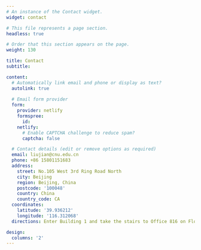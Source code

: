 ```yaml
---
# An instance of the Contact widget.
widget: contact

# This file represents a page section.
headless: true

# Order that this section appears on the page.
weight: 130

title: Contact
subtitle:

content:
  # Automatically link email and phone or display as text?
  autolink: true
  
  # Email form provider
  form:
    provider: netlify
    formspree:
      id:
    netlify:
      # Enable CAPTCHA challenge to reduce spam?
      captcha: false

  # Contact details (edit or remove options as required)
  email: liujian@cnu.edu.cn
  phone: +86 15801151683
  address:
    street: No.105 West 3rd Ring Road North 
    city: Beijing
    region: Beijing, China
    postcode: '100048'
    country: China
    country_code: CA
  coordinates:
    latitude: '39.936212'
    longitude: '116.312068'
  directions: Enter Building 1 and take the stairs to Office 816 on Floor 8

design:
  columns: '2'
---
```

